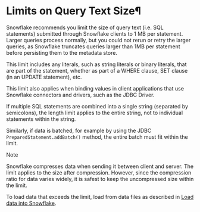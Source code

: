 # Limits on Query Text Size¶

Snowflake recommends you limit the size of query text (i.e. SQL statements)
submitted through Snowflake clients to 1 MB per statement. Larger queries
process normally, but you could not rerun or retry the larger queries, as
Snowflake truncates queries larger than 1MB per statement before persisting
them to the metadata store.

This limit includes any literals, such as string literals or binary literals,
that are part of the statement, whether as part of a WHERE clause, SET clause
(in an UPDATE statement), etc.

This limit also applies when binding values in client applications that use
Snowflake connectors and drivers, such as the JDBC Driver.

If multiple SQL statements are combined into a single string (separated by
semicolons), the length limit applies to the entire string, not to individual
statements within the string.

Similarly, if data is batched, for example by using the JDBC
`PreparedStatement.addBatch()` method, the entire batch must fit within the
limit.

Note

Snowflake compresses data when sending it between client and server. The limit
applies to the size after compression. However, since the compression ratio
for data varies widely, it is safest to keep the uncompressed size within the
limit.

To load data that exceeds the limit, load from data files as described in
[Load data into Snowflake](../guides-overview-loading-data).

